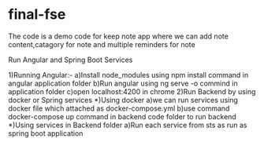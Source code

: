 # final-fse 

The code is a demo code for keep note app where we can add note content,catagory for note and multiple reminders for note



 Run Angular and Spring Boot Services
 
 1)Running Angular:-
        a)Install node_modules using npm install command in angular application folder
        b)Run angular using ng serve -o commind in application folder
        c)open localhost:4200 in chrome
 2)Run Backend by using docker or Spring services
      *)Using docker
          a)we can run services using docker file which attached as docker-compose.yml
          b)use command docker-compose up command in backend code folder to run backend
      *)Using services in Backend folder
          a)Run each service from sts as run as spring boot application
